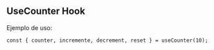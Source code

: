 ## UseCounter Hook

Ejemplo de uso:

```
const { counter, incremente, decrement, reset } = useCounter(10);
```